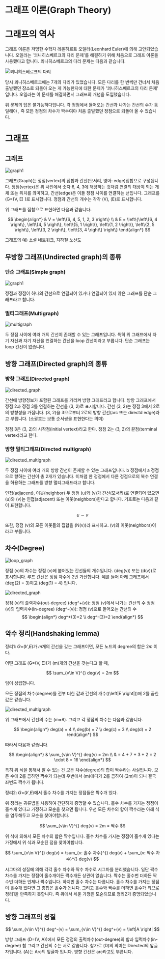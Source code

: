 # 그래프 이론(Graph Theory)

# 그래프의 역사
그래프 이론은 저명한 수학자 레온하르트 오일러(Leonhard Euler)에 의해 고안되었습니다. 오일러는 '쾨니히스베르크의 다리 문제'를 해결하기 위해 처음으로 그래프 이론을 사용했다고 합니다. 쾨니히스베르크의 다리 문제는 다음과 같습니다.

![쾨니히스베르크의 다리](https://github.com/kk2415/foundations/assets/79124915/dc6ed44f-080d-42e9-b13f-c73fa4ef6479)


당시 쾨니히스베르크에는 7개의 다리가 있었습니다. 모든 다리를 한 번씩만 건너서 처음 출발했던 장소로 되돌아 오는 게 가능한지에 대한 문제가 '쾨니히스베르크의 다리 문제' 입니다. 오일러는 이 문제를 해결하면서 그래프의 개념을 도입했습니다.



위 문제의 답은 불가능하다입니다. 각 정점에서 들어오는 간선과 나가는 간선의 수가 동일해야 , 즉 모든 정점의 차수가 짝수여야 처음 출발했던 정점으로 되돌아 올 수 있습니다.





# 그래프
## 그래프

![graph1](https://github.com/kk2415/foundations/assets/79124915/2e6f89b4-bc16-4d8f-9839-4b9a0b99ccf3)

그래프(Graph)는 정점(vertex)의 집합과 간선(모서리, 영어: edge)집합으로 구성됩니다. 정점(vertex)은 위 사진에서 숫자 6, 4, 3에 해당하는 것처럼 연결의 대상이 되는 개체 또는 위치를 의미하고, 간선(edge)은 이들 정점 사이를 연결하는 선입니다. 그래프를 \(G=(V, E) \)로 표시합니다. 정점과 간선의 개수는 각각 \(V\), \(E\)로 표시합니다.



위 그래프를 집합으로 표현하면 다음과 같습니다.



$$
\begin{align*}
& V = \left\{6, 4, 5, 1, 2, 3 \right\} \\
& E = \left\{\left\{6, 4 \right\}, \left\{4, 5 \right\}, \left\{5, 1 \right\}, \left\{1, 2 \right\}, \left\{2, 5 \right\}, \left\{3, 2 \right\}, \left\{3, 4 \right\} \right\}
\end{align*}
$$


그래프의 예) 소셜 네트워크, 지하철 노선도




## 무방향 그래프(Undirected graph)의 종류
### 단순 그래프(Simple graph)

![graph1](https://github.com/kk2415/foundations/assets/79124915/2e6f89b4-bc16-4d8f-9839-4b9a0b99ccf3)


정점과 정점이 하나의 간선으로 연결되어 있거나 연결되어 있지 않은 그래프를 단순 그래프라고 합니다.



### 멀티그래프(Multigraph)
![multigraph](https://github.com/kk2415/foundations/assets/79124915/9bc14ed1-5aef-4571-a2ff-164f8d29ea5d)

두 정점 사이에 여러 개의 간선이 존재할 수 있는 그래프입니다. 특히 위 그래프에서 자기 자신과 자기 자신을 연결하는 간선을 loop 간선이라고 부릅니다. 단순 그래프는 loop 간선이 없습니다.




## 방향 그래프(Directed graph)의 종류
### 방향 그래프(Directed graph)

![directed_graph](https://github.com/kk2415/foundations/assets/79124915/04bd8e1a-3337-4c86-90e0-cd3c7e72956d)

간선에 방향정보가 포함된 그래프를 가리켜 방향 그래프라고 합니다. 방향 그래프에서 정점 2과 정점 3를 연결하는 간선을 (3, 2)로 표시합니다. 간선 (3, 2)는 정점 3에서 2로의 방향성을 가집니다. (3, 2)을 3으로부터 2로의 방향 간선(arc 또는 directd edge)라고 부릅니다. (소괄호는 보통 순서쌍을 표현한다는 의미)

정점 3은 (3, 2)의 시작점(initial vertext)라고 한다.
정점 2는 (3, 2)의 끝점(terminal vertex)라고 한다.


### 방향 멀티그래프(Directed multigraph)

![directed_multigraph](https://github.com/kk2415/foundations/assets/79124915/5ef00896-a963-4cd5-a624-f946d8f10db9)

두 정점 사이에 여러 개의 방향 간선이 존재할 수 있는 그래프입니다. b 정점에서 a 정점으로 향하는 간선이 총 2개가 있습니다. 이처럼 한 정점에서 다른 정점으로의 복수 연결을 허용하는 그래프를 방향 멀티그래프라고 합니다.





인접(adjacent), 이웃(neighbor)
두 정점 \(u\)와 \(v\)가 간선(모서리)로 연결되어 있으면 \(u\)와 \(v\)는 인접(adjacent) 또는 이웃(neighbors)한다고 합니다. 기호로는 다음과 같이 표현합니다.



$$
u \sim v
$$



또한, 정점 \(v\)의 모든 이웃들의 집합을 \(N(v)\)라 표시하고. \(v\)의 이웃(neighbors)이라고 부릅니다.





## 차수(Degree)
![loop_graph](https://github.com/kk2415/foundations/assets/79124915/1ccd18cb-9d6c-41be-8860-a3699b55e6c5)

정점 \(v\)의 차수는 정점 \(v\)에 붙어있는 간선들의 개수입니다. \(deg(v)\) 또는 \(d(v)\)로 표시합니다. 루프 간선은 정점 차수에 2번 가산합니다. 예를 들어 아래 그래프에서 \(deg(2) = 3\)이고 \(deg(1) = 4\) 입니다.


![directed_graph](https://github.com/kk2415/foundations/assets/79124915/04bd8e1a-3337-4c86-90e0-cd3c7e72956d)


정점 \(v\)의 출력차수(out-degree) \(deg^+(v)\): 정점 \(v\)에서 나가는 간선의 수
정점 \(v\)의 입력차수(in-degree) \(deg^-(v)\): 정점 \(v\)으로 들어오는 간선의 수
$$
\begin{align*}
deg^+(3)=2 \\
deg^-(3)=2
\end{align*}
$$


## 악수 정리(Handshaking lemma)
정리1:
𝐺=(𝑉,𝐸)가 𝑚개의 간선을 갖는 그래프이면, 모든 노드의 degree의 합은 2𝑚 이다.


어떤 그래프 \(G=(V, E)\)가 \(m\)개의 간선을 갖는다고 할 때,

$$
\sum_{v\in V}^{} deg(v) = 2m
$$

임이 성립합니다.

모든 정점의 차수(degree)를 전부 더한 값과 간선의 개수(\(\left|E \right|\))에 2를 곱한 값은 같습니다.

![directed_multigraph](https://github.com/kk2415/foundations/assets/79124915/5ef00896-a963-4cd5-a624-f946d8f10db9)


위 그래프에서 간선의 수는 \(m=8\). 그리고 각 정점의 차수는 다음과 같습니다.

$$
\begin{align*}
deg(a) = 4 \\
deg(b) = 7 \\
deg(c) = 3 \\
deg(d) = 2
\end{align*}
$$

따라서 다음과 같습니다.

$$
\begin{align*}
& \sum_{v\in V}^{} deg(v) = 2m \\
& = 4 + 7 + 3 + 2 = 2 \cdot 8 = 16
\end{align*}
$$



특히 위 식을 통해서 알 수 있는 건 모든 차수(degree)의 합이 짝수라는 사실입니다. 모든 수에 2를 곱하면 짝수가 되는데 우변에서 \(m\)에다가 2를 곱하여 \(2m\)이 되니 결국 좌변도 짝수가 됩니다.



정리2:
𝐺=(𝑉,𝐸)에서 홀수 차수를 가지는 정점들은 짝수개 있다.


위 정리는 귀류볍을 사용하여 간단하게 증명할 수 있습니다. 홀수 차수를 가지는 정점이 홀수개 있다고 가정하고 모순을 찾으면 됩니다. 우선 모든 차수의 합이 짝수라는 아래 식을 염두해두고 모순을 찾아야합니다.



$$
\sum_{v\in V}^{} deg(v) = 2m = 짝수
$$



위 식에 의해서 모든 차수의 합은 짝수입니다. 홀수 차수를 가지는 정점이 홀수개 있다는 가정에서 위 식과 모순된 점을 찾아야합니다.



$$
\sum_{v\in V}^{} deg(v) = \sum_{v: 홀수 차수}^{} deg(v) + \sum_{v: 짝수 차수}^{} deg(v)
$$

시그마의 성질에 의해 각각 홀수 차수와 짝수 차수로 시그마를 분리했습니다. 일단 짝수 차수를 가지는 정점이 홀수개이든 짝수개든 상관이 없습니다. 짝수는 홀수번 더하든 짝수번 더하든 언제나 짝수입니다. 하지만 홀수 차수는 다릅니다. 홀수 차수를 가지는 정점이 홀수개 있다면 그 총합은 홀수가 됩니다. 그리고 홀수와 짝수를 더하면 홀수가 되므로 정리1을 만족하지 못합니다. 즉 위에서 세운 가정은 모순되므로 정리2가 증명되었습니다.





## 방향 그래프의 성질
$$
\sum_{v\in V}^{} deg^-(v) = \sum_{v\in V}^{} deg^+(v) = \left|A \right|
$$



방향 그래프  \(D=(V, A)\)에서 모든 정점의 출력차수(out-degree)의 합과 입력차수(in-degree) 합 그리고 간선의 수는 서로 같습니다. 참가로 \(D\)의 의미는 Directed의 앞글자입니다. \(A\)는 Arc의 앞글자 입니다. 방향 간선은 arc라고도 부릅니다.



